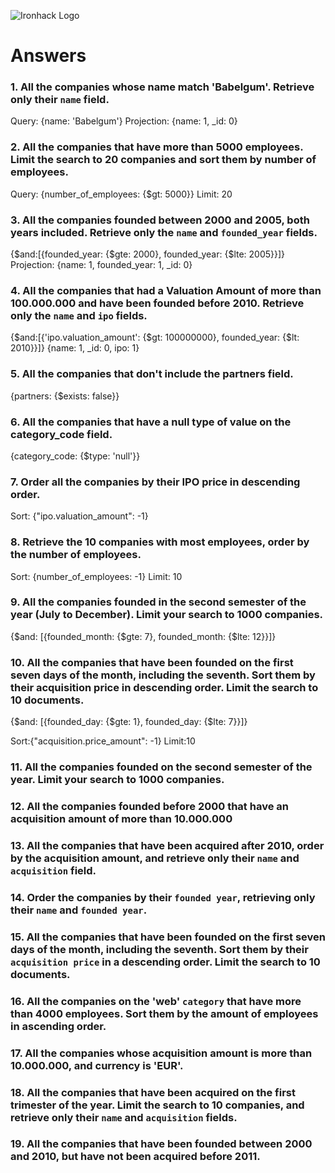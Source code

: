 ![Ironhack Logo](https://i.imgur.com/1QgrNNw.png)

# Answers

### 1. All the companies whose name match 'Babelgum'. Retrieve only their `name` field.

<!-- Your Code Goes Here -->
Query: {name: 'Babelgum'}
Projection: {name: 1, _id: 0}

### 2. All the companies that have more than 5000 employees. Limit the search to 20 companies and sort them by **number of employees**.

<!-- Your Code Goes Here -->
Query: {number_of_employees: {$gt: 5000}}
Limit: 20

### 3. All the companies founded between 2000 and 2005, both years included. Retrieve only the `name` and `founded_year` fields.

<!-- Your Code Goes Here -->
{$and:[{founded_year: {$gte: 2000}, founded_year: {$lte: 2005}}]}
Projection: {name: 1, founded_year: 1, _id: 0}

### 4. All the companies that had a Valuation Amount of more than 100.000.000 and have been founded before 2010. Retrieve only the `name` and `ipo` fields.

<!-- Your Code Goes Here -->
{$and:[{'ipo.valuation_amount': {$gt: 100000000}, founded_year: {$lt: 2010}}]}
{name: 1, _id: 0, ipo: 1}

### 5. All the companies that don't include the partners field.

<!-- Your Code Goes Here -->
{partners: {$exists: false}}

### 6. All the companies that have a null type of value on the category_code field.

<!-- Your Code Goes Here -->
{category_code: {$type: 'null'}}
### 7. Order all the companies by their IPO price in descending order.

<!-- Your Code Goes Here -->
Sort: {"ipo.valuation_amount": -1}

### 8. Retrieve the 10 companies with most employees, order by the number of employees.

<!-- Your Code Goes Here -->
Sort: {number_of_employees: -1}
Limit: 10

### 9. All the companies founded in the second semester of the year (July to December). Limit your search to 1000 companies.

<!-- Your Code Goes Here -->
{$and: [{founded_month: {$gte: 7}, founded_month: {$lte: 12}}]}

### 10. All the companies that have been founded on the first seven days of the month, including the seventh. Sort them by their acquisition price in descending order. Limit the search to 10 documents.

<!-- Your Code Goes Here -->
{$and: [{founded_day: {$gte: 1}, founded_day: {$lte: 7}}]}

Sort:{"acquisition.price_amount": -1}
Limit:10












### 11. All the companies founded on the second semester of the year. Limit your search to 1000 companies.

<!-- Your Code Goes Here -->

### 12. All the companies founded before 2000 that have an acquisition amount of more than 10.000.000

<!-- Your Code Goes Here -->

### 13. All the companies that have been acquired after 2010, order by the acquisition amount, and retrieve only their `name` and `acquisition` field.

<!-- Your Code Goes Here -->

### 14. Order the companies by their `founded year`, retrieving only their `name` and `founded year`.

<!-- Your Code Goes Here -->

### 15. All the companies that have been founded on the first seven days of the month, including the seventh. Sort them by their `acquisition price` in a descending order. Limit the search to 10 documents.

<!-- Your Code Goes Here -->

### 16. All the companies on the 'web' `category` that have more than 4000 employees. Sort them by the amount of employees in ascending order.

<!-- Your Code Goes Here -->

### 17. All the companies whose acquisition amount is more than 10.000.000, and currency is 'EUR'.

<!-- Your Code Goes Here -->

### 18. All the companies that have been acquired on the first trimester of the year. Limit the search to 10 companies, and retrieve only their `name` and `acquisition` fields.

<!-- Your Code Goes Here -->

### 19. All the companies that have been founded between 2000 and 2010, but have not been acquired before 2011.

<!-- Your Code Goes Here -->

